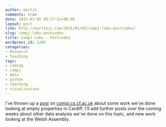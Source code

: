 ```yaml
---
author: martin
comments: true
date: 2015-01-05 09:27:51+00:00
layout: post
link: http://martinjc.com/2015/01/05/compj-labs-postcodes/
slug: compj-labs-postcodes
title: CompJ Labs - Postcodes
wordpress_id: 1204
categories:
- Research
- Teaching
tags:
- coding
- compj
- data
- python
- teaching
- visualisation
---
```


I've thrown up a [post](http://compj.cs.cf.ac.uk/2015/01/05/empty-properties-postcodes/) on [compj.cs.cf.ac.uk](http://compj.cs.cf.ac.uk) about some work we've done looking at empty properties in Cardiff. I'll add further posts over the coming weeks about other data analysis we've done on this topic, and new work looking at the Welsh Assembly.
